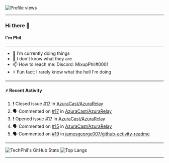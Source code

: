 ![Profile views](https://gpvc.arturio.dev/TechPhil)

---

### Hi there 👋
#### I'm Phil

---

- 🔭 I’m currently doing things
- 🌱 I don't know what they are
- 📫 How to reach me: Discord: MixupPhil#0001
- ⚡ Fun fact: I rarely know what the hell I'm doing

---

#### ⚡ Recent Activity
<!--START_SECTION:activity-->
1. ❗️ Closed issue [#17](https://github.com//AzuraCast/AzuraRelay/issues/17) in [AzuraCast/AzuraRelay](https://github.com//AzuraCast/AzuraRelay)
2. 🗣 Commented on [#17](https://github.com//AzuraCast/AzuraRelay/issues/17) in [AzuraCast/AzuraRelay](https://github.com//AzuraCast/AzuraRelay)
3. ❗️ Opened issue [#17](https://github.com//AzuraCast/AzuraRelay/issues/17) in [AzuraCast/AzuraRelay](https://github.com//AzuraCast/AzuraRelay)
4. 🗣 Commented on [#15](https://github.com//AzuraCast/AzuraRelay/issues/15) in [AzuraCast/AzuraRelay](https://github.com//AzuraCast/AzuraRelay)
5. 🗣 Commented on [#19](https://github.com//jamesgeorge007/github-activity-readme/issues/19) in [jamesgeorge007/github-activity-readme](https://github.com//jamesgeorge007/github-activity-readme)
<!--END_SECTION:activity-->

---

![TechPhil's GitHub Stats](https://github-readme-stats.vercel.app/api?username=techphil&count_private=true)
![Top Langs](https://github-readme-stats.vercel.app/api/top-langs/?username=techphil)

---
